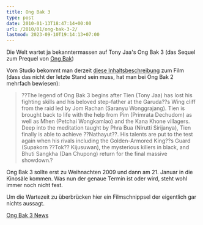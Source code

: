 ```yaml
---
title: Ong Bak 3
type: post
date: 2010-01-13T18:47:14+00:00
url: /2010/01/ong-bak-3-2/
lastmod: 2023-09-10T19:14:13+07:00
---
```

Die Welt wartet ja bekanntermassen auf Tony Jaa's Ong Bak 3 (das Sequel zum Prequel von [Ong Bak][1])

Vom Studio bekommt man derzeit [diese Inhaltsbeschreibung][2] zum Film (dass das nicht der letzte Stand sein muss, hat man bei Ong Bak 2 mehrfach bewiesen):

> ??The legend of Ong Bak 3 begins after Tien (Tony Jaa) has lost his fighting skills and his beloved step-father at the Garuda??s Wing cliff from the raid led by Jom Rachan (Saranyu Wonggrajang). Tien is brought back to life with the help from Pim (Primrata Dechudom) as well as Mhen (Petchai Wongkamlao) and the Kana Khone villagers. Deep into the meditation taught by Phra Bua (Nirutti Sirijanya), Tien finally is able to achieve ??Nathayut??. His talents are put to the test again when his rivals including the Golden-Armored King??s Guard (Supakorn ??Tok?? Kijusuwan), the mysterious killers in black, and Bhuti Sangkha (Dan Chupong) return for the final massive showdown.?

Ong Bak 3 sollte erst zu Weihnachten 2009 und dann am 21. Januar in die Kinosäle kommen. Was nun der genaue Termin ist oder wird, steht wohl immer noch nicht fest.

Um die Wartezeit zu überbrücken hier ein Filmschnippsel der eigentlich gar nichts aussagt.

<div class="media video">
  <a href="http://www.youtube.com/watch?v=OdCAZ4HreKI" class="video">Ong Bak 3 News</a>
</div>

 [1]: http://www.imdb.com/title/tt0368909/
 [2]: http://twitchfilm.net/news/2009/11/afm-09-fresh-art-and-plot-details-from-tony-jaas-ong-bak-3.php
